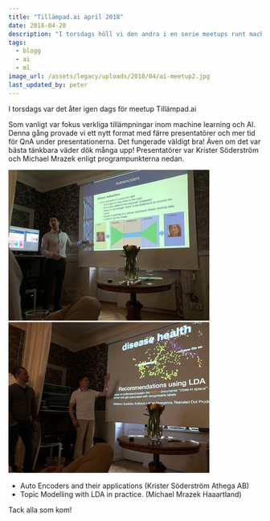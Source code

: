 ```yaml
---
title: "Tillämpad.ai april 2018"
date: 2018-04-20
description: "I torsdags höll vi den andra i en serie meetups runt machine learning. Denna gång provade vi ett nytt format med färre presentatörer och mer tid för QnA under presentationerna."
tags:
  - blogg
  - ai
  - ml
image_url: /assets/legacy/uploads/2018/04/ai-meetup2.jpg
last_updated_by: peter
---
```

I torsdags var det åter igen dags för meetup Tillämpad.ai

Som vanligt var fokus verkliga tillämpningar inom machine learning och AI. Denna gång provade vi ett nytt format med färre presentatörer och mer tid för QnA under presentationerna. Det fungerade väldigt bra!  Även om det var bästa tänkbara väder dök många upp! Presentatörer var Krister Söderström och Michael Mrazek enligt programpunkterna nedan.

![Krister pratar AI](/assets/legacy/uploads/2018/04/ai-meetup-2.jpg) ![Michael pratar AI](/assets/legacy/uploads/2018/04/ai-meetup2.jpg)

- Auto Encoders and their applications (Krister Söderström Athega AB)
- Topic Modelling with LDA in practice. (Michael Mrazek Haaartland)

Tack alla som kom!
